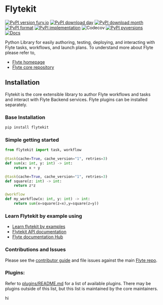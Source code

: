 # Flytekit

[![PyPI version fury.io](https://badge.fury.io/py/flytekit.svg)](https://pypi.python.org/pypi/flytekit/)
[![PyPI download day](https://img.shields.io/pypi/dd/flytekit.svg)](https://pypi.python.org/pypi/flytekit/)
[![PyPI download month](https://img.shields.io/pypi/dm/flytekit.svg)](https://pypi.python.org/pypi/flytekit/)
[![PyPI format](https://img.shields.io/pypi/format/flytekit.svg)](https://pypi.python.org/pypi/flytekit/)
[![PyPI implementation](https://img.shields.io/pypi/implementation/flytekit.svg)](https://pypi.python.org/pypi/flytekit/)
![Codecov](https://img.shields.io/codecov/c/github/flyteorg/flytekit?style=plastic)
[![PyPI pyversions](https://img.shields.io/pypi/pyversions/flytekit.svg)](https://pypi.python.org/pypi/flytekit/)
[![Docs](https://readthedocs.org/projects/flytekit/badge/?version=latest&style=plastic)](https://flytekit.rtfd.io)


Python Library for easily authoring, testing, deploying, and interacting with Flyte tasks, workflows, and launch plans. To understand more about Flyte please refer to,
 - [Flyte homepage](https://flyte.org)
 - [Flyte core repository](https://github.com/flyteorg/flyte)

## Installation

Flytekit is the core extensible library to author Flyte workflows and tasks and interact with Flyte Backend services. Flyte plugins can be installed separately. 

### Base Installation

```bash
pip install flytekit
```

### Simple getting started

```python
from flytekit import task, workflow

@task(cache=True, cache_version="1", retries=3)
def sum(x: int, y: int) -> int:
    return x + y

@task(cache=True, cache_version="1", retries=3)
def square(z: int) -> int:
    return z*z

@workflow
def my_workflow(x: int, y: int) -> int:
    return sum(x=square(z=x),y=square(z=y))
```

### Learn Flytekit by example using
- [Learn flytekit by examples](https://flytecookbook.readthedocs.io/)
- [Flytekit API documentation](http://flytekit.readthedocs.io/)
- [Flyte documentation Hub](http://flytekit.readthedocs.io/)

### Contributions and Issues
Please see the [contributor guide](https://docs.flyte.org/projects/flytekit/en/latest/contributing.html) and file issues against the main [Flyte repo](https://github.com/flyteorg/flyte/issues).

### Plugins:
Refer to [plugins/README.md](plugins/README.md) for a list of available
plugins. There may be plugins outside of this list, but this list is maintained
by the core maintainers.

hi
